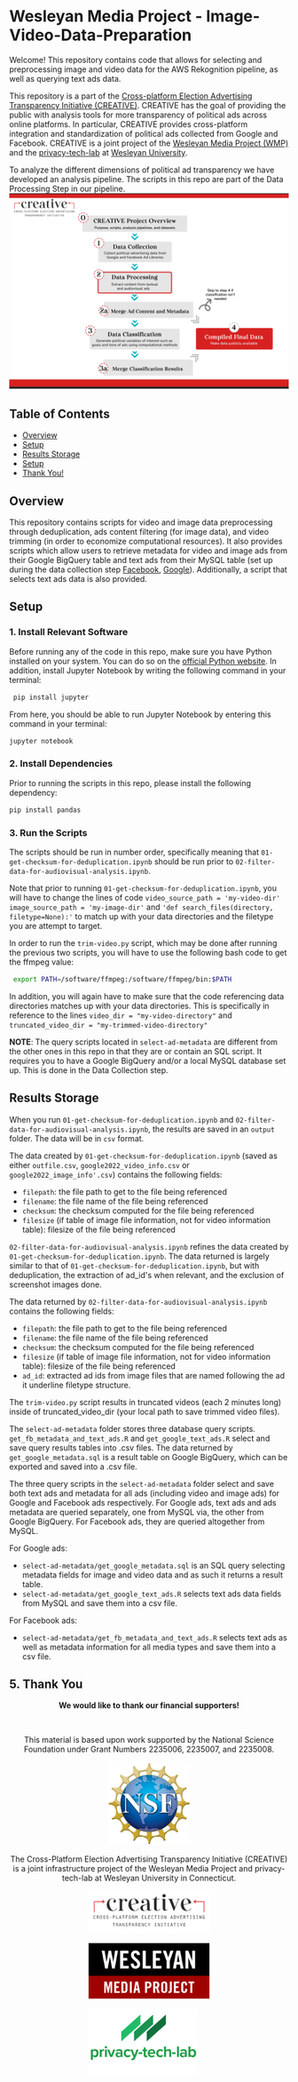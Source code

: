 # Wesleyan Media Project - Image-Video-Data-Preparation

Welcome! This repository contains code that allows for selecting and preprocessing image and video data for the AWS Rekognition pipeline, as well as querying text ads data.

This repository is a part of the [Cross-platform Election Advertising Transparency Initiative (CREATIVE)](https://www.creativewmp.com/). CREATIVE has the goal of providing the public with analysis tools for more transparency of political ads across online platforms. In particular, CREATIVE provides cross-platform integration and standardization of political ads collected from Google and Facebook. CREATIVE is a joint project of the [Wesleyan Media Project (WMP)](https://mediaproject.wesleyan.edu/) and the [privacy-tech-lab](https://privacytechlab.org/) at [Wesleyan University](https://www.wesleyan.edu).

To analyze the different dimensions of political ad transparency we have developed an analysis pipeline. The scripts in this repo are part of the Data Processing Step in our pipeline.
![A picture of the pipeline diagram](CREATIVE_step2_032524.png)

## Table of Contents

- [Overview](#overview)
- [Setup](#setup)
- [Results Storage](#results-storage)
- [Setup](#setup)
- [Thank You!](#thank-you)

## Overview

This repository contains scripts for video and image data preprocessing through deduplication, ads content filtering (for image data), and video trimming (in order to economize computational resources). It also provides scripts which allow users to retrieve metadata for video and image ads from their Google BigQuery table and text ads from their MySQL table (set up during the data collection step [Facebook](https://github.com/Wesleyan-Media-Project/fb_agg_reports_import/tree/main), [Google](https://github.com/Wesleyan-Media-Project/google_ads_archive)). Additionally, a script that selects text ads data is also provided.

## Setup

### 1. Install Relevant Software

Before running any of the code in this repo, make sure you have Python installed on your system. You can do so on the [official Python website](https://www.python.org/downloads/). In addition, install Jupyter Notebook by writing the following command in your terminal:

```bash
 pip install jupyter
```

From here, you should be able to run Jupyter Notebook by entering this command in your terminal:

```bash
jupyter notebook
```

### 2. Install Dependencies

Prior to running the scripts in this repo, please install the following dependency:

```bash
pip install pandas
```

### 3. Run the Scripts

The scripts should be run in number order, specifically meaning that `01-get-checksum-for-deduplication.ipynb` should be run prior to `02-filter-data-for-audiovisual-analysis.ipynb`.

Note that prior to running `01-get-checksum-for-deduplication.ipynb`, you will have to change the lines of code `video_source_path = 'my-video-dir' image_source_path = 'my-image-dir'` and `'def search_files(directory, filetype=None):'` to match up with your data directories and the filetype you are attempt to target.

In order to run the `trim-video.py` script, which may be done after running the previous two scripts, you will have to use the following bash code to get the ffmpeg value:

```bash
 export PATH=/software/ffmpeg:/software/ffmpeg/bin:$PATH
```

In addition, you will again have to make sure that the code referencing data directories matches up with your data directories. This is specifically in reference to the lines `video_dir = "my-video-directory"` and `truncated_video_dir = "my-trimmed-video-directory"`

**NOTE**: The query scripts located in `select-ad-metadata` are different from the other ones in this repo in that they are or contain an SQL script. It requires you to have a Google BigQuery and/or a local MySQL database set up. This is done in the Data Collection step.

## Results Storage

When you run `01-get-checksum-for-deduplication.ipynb` and `02-filter-data-for-audiovisual-analysis.ipynb`, the results are saved in an `output` folder. The data will be in `csv` format.

The data created by `01-get-checksum-for-deduplication.ipynb` (saved as either `outfile.csv`, `google2022_video_info.csv` or `google2022_image_info'.csv`) contains the following fields: <br>

- `filepath`: the file path to get to the file being referenced <br>
- `filename`: the file name of the file being referenced <br>
- `checksum`: the checksum computed for the file being referenced <br>
- `filesize` (if table of image file information, not for video information table): filesize of the file being referenced

`02-filter-data-for-audiovisual-analysis.ipynb` refines the data created by `01-get-checksum-for-deduplication.ipynb`. The data returned is largely similar to that of `01-get-checksum-for-deduplication.ipynb`, but with deduplication, the extraction of ad_id's when relevant, and the exclusion of screenshot images done.

The data returned by `02-filter-data-for-audiovisual-analysis.ipynb` contains the following fields: <br>

- `filepath`: the file path to get to the file being referenced <br>
- `filename`: the file name of the file being referenced <br>
- `checksum`: the checksum computed for the file being referenced <br>
- `filesize` (if table of image file information, not for video information table): filesize of the file being referenced <br>
- `ad_id`: extracted ad ids from image files that are named following the ad it underline filetype structure.

The `trim-video.py` script results in truncated videos (each 2 minutes long) inside of truncated_video_dir (your local path to save trimmed video files).

The `select-ad-metadata` folder stores three database query scripts. `get_fb_metadata_and_text_ads.R` and `get_google_text_ads.R` select and save query results tables into .csv files. The data returned by `get_google_metadata.sql` is a result table on Google BigQuery, which can be exported and saved into a .csv file.

The three query scripts in the `select-ad-metadata` folder select and save both text ads and metadata for all ads (including video and image ads) for Google and Facebook ads respectively. For Google ads, text ads and ads metadata are queried separately, one from MySQL via, the other from Google BigQuery. For Facebook ads, they are queried altogether from MySQL.

For Google ads:

- `select-ad-metadata/get_google_metadata.sql` is an SQL query selecting metadata fields for image and video data and as such it returns a result table.
- `select-ad-metadata/get_google_text_ads.R` selects text ads data fields from MySQL and save them into a csv file.

For Facebook ads:

- `select-ad-metadata/get_fb_metadata_and_text_ads.R` selects text ads as well as metadata information for all media types and save them into a csv file.

## 5. Thank You

<p align="center"><strong>We would like to thank our financial supporters!</strong></p><br>

<p align="center">This material is based upon work supported by the National Science Foundation under Grant Numbers 2235006, 2235007, and 2235008.</p>

<p align="center" style="display: flex; justify-content: center; align-items: center;">
  <a href="https://www.nsf.gov/awardsearch/showAward?AWD_ID=2235006">
    <img class="img-fluid" src="nsf.png" height="150px" alt="National Science Foundation Logo">
  </a>
</p>

<p align="center">The Cross-Platform Election Advertising Transparency Initiative (CREATIVE) is a joint infrastructure project of the Wesleyan Media Project and privacy-tech-lab at Wesleyan University in Connecticut.

<p align="center" style="display: flex; justify-content: center; align-items: center;">
  <a href="https://www.creativewmp.com/">
    <img class="img-fluid" src="CREATIVE_logo.png"  width="220px" alt="CREATIVE Logo">
  </a>
</p>

<p align="center" style="display: flex; justify-content: center; align-items: center;">
  <a href="https://mediaproject.wesleyan.edu/">
    <img src="wmp-logo.png" width="218px" height="100px" alt="Wesleyan Media Project logo">
  </a>
</p>

<p align="center" style="display: flex; justify-content: center; align-items: center;">
  <a href="https://privacytechlab.org/" style="margin-right: 20px;">
    <img src="./plt_logo.png" width="200px" alt="privacy-tech-lab logo">
  </a>
